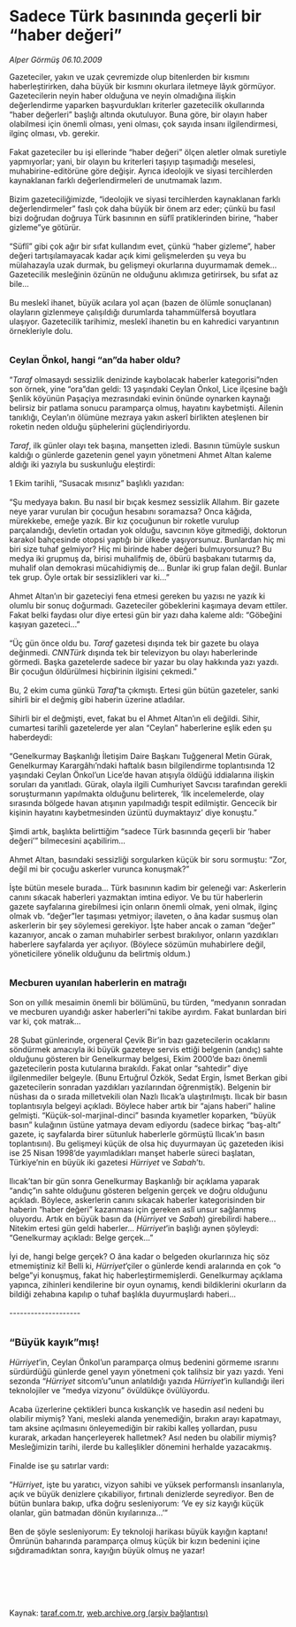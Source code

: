 # Sadece Türk basınında geçerli bir “haber değeri”

*Alper Görmüş 06.10.2009*

<div class="taraf_structure_2col_1zq">
<div class="margen_n">



 <p>Gazeteciler, yakın ve uzak çevremizde olup bitenlerden bir kısmını haberleştirirken, daha büyük bir kısmını okurlara iletmeye lâyık görmüyor. Gazetecilerin neyin haber olduğuna ve neyin olmadığına ilişkin değerlendirme yaparken başvurdukları kriterler gazetecilik okullarında “haber değerleri” başlığı altında okutuluyor. Buna göre, bir olayın haber olabilmesi için önemli olması, yeni olması, çok sayıda insanı ilgilendirmesi, ilginç olması, vb. gerekir. <br/><br/>Fakat gazeteciler bu işi ellerinde “haber değeri” ölçen aletler olmak suretiyle yapmıyorlar; yani, bir olayın bu kriterleri taşıyıp taşımadığı meselesi, muhabirine-editörüne göre değişir. Ayrıca ideolojik ve siyasi tercihlerden kaynaklanan farklı değerlendirmeleri de unutmamak lazım. <br/><br/>Bizim gazeteciliğimizde, “ideolojik ve siyasi tercihlerden kaynaklanan farklı değerlendirmeler” faslı çok daha büyük bir önem arz eder; çünkü bu fasıl bizi doğrudan doğruya Türk basınının en süflî pratiklerinden birine, “haber gizleme”ye götürür. <br/><br/>“Süflî” gibi çok ağır bir sıfat kullandım evet, çünkü “haber gizleme”, haber değeri tartışılamayacak kadar açık kimi gelişmelerden şu veya bu mülahazayla uzak durmak, bu gelişmeyi okurlarına duyurmamak demek... Gazetecilik mesleğinin özünün ne olduğunu aklımıza getirirsek, bu sıfat az bile... <br/><br/>Bu meslekî ihanet, büyük acılara yol açan (bazen de ölümle sonuçlanan) olayların gizlenmeye çalışıldığı durumlarda tahammülfersâ boyutlara ulaşıyor. Gazetecilik tarihimiz, meslekî ihanetin bu en kahredici varyantının örnekleriyle dolu.<b> <br/><br/><br/><font size="3">Ceylan Önkol, hangi “an”da haber oldu?</font></b> <br/><br/>“<i>Taraf</i> olmasaydı sessizlik denizinde kaybolacak haberler kategorisi”nden son örnek, yine “ora”dan geldi: 13 yaşındaki Ceylan Önkol, Lice ilçesine bağlı Şenlik köyünün Paşaçiya mezrasındaki evinin önünde oynarken kaynağı belirsiz bir patlama sonucu paramparça olmuş, hayatını kaybetmişti. Ailenin tanıklığı, Ceylan’ın ölümüne mezraya yakın askerî birlikten ateşlenen bir roketin neden olduğu şüphelerini güçlendiriyordu.<i> <br/><br/>Taraf</i>, ilk günler olayı tek başına, manşetten izledi. Basının tümüyle suskun kaldığı o günlerde gazetenin genel yayın yönetmeni Ahmet Altan kaleme aldığı iki yazıyla bu suskunluğu eleştirdi: <br/><br/>1 Ekim tarihli, “Susacak mısınız” başlıklı yazıdan: <br/><br/>“Şu medyaya bakın. Bu nasıl bir bıçak kesmez sessizlik Allahım. Bir gazete neye yarar vurulan bir çocuğun hesabını soramazsa? Onca kâğıda, mürekkebe, emeğe yazık. Bir kız çocuğunun bir roketle vurulup parçalandığı, devletin ortadan yok olduğu, savcının köye gitmediği, doktorun karakol bahçesinde otopsi yaptığı bir ülkede yaşıyorsunuz. Bunlardan hiç mi biri size tuhaf gelmiyor? Hiç mi birinde haber değeri bulmuyorsunuz? Bu medya iki grupmuş da, birisi muhalifmiş de, öbürü başbakanı tutarmış da, muhalif olan demokrasi mücahidiymiş de... Bunlar iki grup falan değil. Bunlar tek grup. Öyle ortak bir sessizlikleri var ki...” <br/><br/>Ahmet Altan’ın bir gazeteciyi fena etmesi gereken bu yazısı ne yazık ki olumlu bir sonuç doğurmadı. Gazeteciler göbeklerini kaşımaya devam ettiler. Fakat belki faydası olur diye ertesi gün bir yazı daha kaleme aldı: “Göbeğini kaşıyan gazeteci...” <br/><br/>“Üç gün önce oldu bu. <i>Taraf</i> gazetesi dışında tek bir gazete bu olaya değinmedi. <i>CNNTürk</i> dışında tek bir televizyon bu olayı haberlerinde görmedi. Başka gazetelerde sadece bir yazar bu olay hakkında yazı yazdı. Bir çocuğun öldürülmesi hiçbirinin ilgisini çekmedi.” <br/><br/>Bu, 2 ekim cuma günkü <i>Taraf</i>’ta çıkmıştı. Ertesi gün bütün gazeteler, sanki sihirli bir el değmiş gibi haberin üzerine atladılar. <br/><br/>Sihirli bir el değmişti, evet, fakat bu el Ahmet Altan’ın eli değildi. Sihir, cumartesi tarihli gazetelerde yer alan “Ceylan” haberlerine eşlik eden şu haberdeydi: <br/><br/>“Genelkurmay Başkanlığı İletişim Daire Başkanı Tuğgeneral Metin Gürak, Genelkurmay Karargâhı’ndaki haftalık basın bilgilendirme toplantısında 12 yaşındaki Ceylan Önkol’un Lice’de havan atışıyla öldüğü iddialarına ilişkin soruları da yanıtladı. Gürak, olayla ilgili Cumhuriyet Savcısı tarafından gerekli soruşturmanın yapılmakta olduğunu belirterek, ‘İlk incelemelerde, olay sırasında bölgede havan atışının yapılmadığı tespit edilmiştir. Gencecik bir kişinin hayatını kaybetmesinden üzüntü duymaktayız’ diye konuştu.” <br/><br/>Şimdi artık, başlıkta belirttiğim “sadece Türk basınında geçerli bir ‘haber değeri’” bilmecesini açabilirim... <br/><br/>Ahmet Altan, basındaki sessizliği sorgularken küçük bir soru sormuştu: “Zor, değil mi bir çocuğu askerler vurunca konuşmak?” <br/><br/>İşte bütün mesele burada... Türk basınının kadim bir geleneği var: Askerlerin canını sıkacak haberleri yazmaktan imtina ediyor. Ve bu tür haberlerin gazete sayfalarına girebilmesi için onların önemli olmak, yeni olmak, ilginç olmak vb. “değer”ler taşıması yetmiyor; ilaveten, o âna kadar susmuş olan askerlerin bir şey söylemesi gerekiyor. İşte haber ancak o zaman “değer” kazanıyor, ancak o zaman muhabirler serbest bırakılıyor, onların yazdıkları haberlere sayfalarda yer açılıyor. (Böylece sözümün muhabirlere değil, yöneticilere yönelik olduğunu da belirtmiş oldum.)<b> <br/><br/><br/><font size="3">Mecburen uyanılan haberlerin en matrağı</font></b> <br/><br/>Son on yıllık mesaimin önemli bir bölümünü, bu türden, “medyanın sonradan ve mecburen uyandığı asker haberleri”ni takibe ayırdım. Fakat bunlardan biri var ki, çok matrak... <br/><br/>28 Şubat günlerinde, orgeneral Çevik Bir’in bazı gazetecilerin ocaklarını söndürmek amacıyla iki büyük gazeteye servis ettiği belgenin (andıç) sahte olduğunu gösteren bir Genelkurmay belgesi, Ekim 2000’de bazı önemli gazetecilerin posta kutularına bırakıldı. Fakat onlar “sahtedir” diye ilgilenmediler belgeyle. (Bunu Ertuğrul Özkök, Sedat Ergin, İsmet Berkan gibi gazetecilerin sonradan yazdıkları yazılarından öğrenmiştik). Belgenin bir nüshası da o sırada milletvekili olan Nazlı Ilıcak’a ulaştırılmıştı. Ilıcak bir basın toplantısıyla belgeyi açıkladı. Böylece haber artık bir “ajans haberi” haline gelmişti. “Küçük-sol-marjinal-dinci” basında kıyametler koparken, “büyük basın” kulağının üstüne yatmaya devam ediyordu (sadece birkaç “baş-altı” gazete, iç sayfalarda birer sütunluk haberlerle görmüştü Ilıcak’ın basın toplantısını). Bu gelişmeyi küçük de olsa hiç duyurmayan üç gazeteden ikisi ise 25 Nisan 1998’de yayımladıkları manşet haberle süreci başlatan, Türkiye’nin en büyük iki gazetesi <i>Hürriyet</i> ve <i>Sabah</i>’tı. <br/><br/>Ilıcak’tan bir gün sonra Genelkurmay Başkanlığı bir açıklama yaparak “andıç”ın sahte olduğunu gösteren belgenin gerçek ve doğru olduğunu açıkladı. Böylece, askerlerin canını sıkacak haberler kategorisinden bir haberin “haber değeri” kazanması için gereken aslî unsur sağlanmış oluyordu. Artık en büyük basın da (<i>Hürriyet</i> ve <i>Sabah</i>) girebilirdi habere... Nitekim ertesi gün geldi haberler... <i>Hürriyet</i>’in başlığı aynen şöyleydi: “Genelkurmay açıkladı: Belge gerçek...” <br/><br/>İyi de, hangi belge gerçek? O âna kadar o belgeden okurlarınıza hiç söz etmemiştiniz ki! Belli ki, <i>Hürriyet</i>’çiler o günlerde kendi aralarında en çok “o belge”yi konuşmuş, fakat hiç haberleştirmemişlerdi. Genelkurmay açıklama yapınca, zihinleri kendilerine bir oyun oynamış, kendi bildiklerini okurların da bildiği zehabına kapılıp o tuhaf başlıkla duyurmuşlardı haberi... <br/><br/>-------------------- <br/><br/><br/><font size="4"><strong>“Büyük kayık”mış!</strong></font><i> <br/><br/>Hürriyet</i>’in, Ceylan Önkol’un paramparça olmuş bedenini görmeme ısrarını sürdürdüğü günlerde genel yayın yönetmeni çok talihsiz bir yazı yazdı. Yeni sezonda “<i>Hürriyet </i>sitcom’u”unun anlatıldığı yazıda <i>Hürriyet</i>’in kullandığı ileri teknolojiler ve “medya vizyonu” övüldükçe övülüyordu. <br/><br/>Acaba üzerlerine çektikleri bunca kıskançlık ve hasedin asıl nedeni bu olabilir miymiş? Yani, mesleki alanda yenemediğin, bırakın arayı kapatmayı, tam aksine açılmasını önleyemediğin bir rakibi kalleş yollardan, pusu kurarak, arkadan hançerleyerek halletmek? Asıl neden bu olabilir miymiş? Mesleğimizin tarihi, ilerde bu kalleşlikler dönemini herhalde yazacakmış. <br/><br/>Finalde ise şu satırlar vardı: <br/><br/>“<i>Hürriyet</i>, işte bu yaratıcı, vizyon sahibi ve yüksek performanslı insanlarıyla, açık ve büyük denizlere çıkabiliyor, fırtınalı denizlerde seyrediyor. Ben de bütün bunlara bakıp, ufka doğru sesleniyorum: ‘Ve ey siz kayığı küçük olanlar, gün batmadan dönün kıyılarınıza...’” <br/><br/>Ben de şöyle sesleniyorum: Ey teknoloji harikası büyük kayığın kaptanı! Ömrünün baharında paramparça olmuş küçük bir kızın bedenini içine sığdıramadıktan sonra, kayığın büyük olmuş ne yazar!</p>
<br/>
<br/>
<br/>



<br/>


<div id="taraf_not">
</div>

</div>


</div>

Kaynak: [taraf.com.tr](http://taraf.com.tr:80/makale/7793.htm), [web.archive.org (arşiv bağlantısı)](http://web.archive.org/web/20091212234212/http://taraf.com.tr:80/makale/7793.htm)
